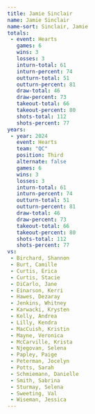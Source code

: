 ```yaml
---
title: Jamie Sinclair
name: Jamie Sinclair
name-sort: Sinclair, Jamie
totals:
 - event: Hearts
   games: 6
   wins: 3
   losses: 3
   inturn-total: 61
   inturn-percent: 74
   outturn-total: 51
   outturn-percent: 81
   draw-total: 46
   draw-percent: 73
   takeout-total: 66
   takeout-percent: 80
   shots-total: 112
   shots-percent: 77
years:
 - year: 2024
   event: Hearts
   team: "QC"
   position: Third
   alternate: false
   games: 6
   wins: 3
   losses: 3
   inturn-total: 61
   inturn-percent: 74
   outturn-total: 51
   outturn-percent: 81
   draw-total: 46
   draw-percent: 73
   takeout-total: 66
   takeout-percent: 80
   shots-total: 112
   shots-percent: 77
vs:
 - Birchard, Shannon
 - Burt, Camille
 - Curtis, Erica
 - Curtis, Stacie
 - DiCarlo, Jane
 - Einarson, Kerri
 - Hawes, Dezaray
 - Jenkins, Whitney
 - Karwacki, Krysten
 - Kelly, Andrea
 - Lilly, Kendra
 - MacCuish, Kristin
 - Mayne, Veronica
 - McCarville, Krista
 - Njegovan, Selena
 - Papley, Paige
 - Peterman, Jocelyn
 - Potts, Sarah
 - Schmiemann, Danielle
 - Smith, Sabrina
 - Sturmay, Selena
 - Sweeting, Val
 - Wiseman, Jessica
---
```

